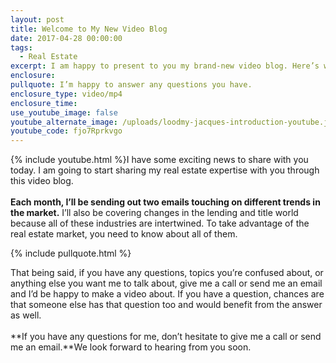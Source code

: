 ```yaml
---
layout: post
title: Welcome to My New Video Blog
date: 2017-04-28 00:00:00
tags:
  - Real Estate
excerpt: I am happy to present to you my brand-new video blog. Here’s what you can expect.
enclosure:
pullquote: I’m happy to answer any questions you have.
enclosure_type: video/mp4
enclosure_time:
use_youtube_image: false
youtube_alternate_image: /uploads/loodmy-jacques-introduction-youtube.jpg
youtube_code: fjo7Rprkvgo
---
```



{% include youtube.html %}I have some exciting news to share with you today. I am going to start sharing my real estate expertise with you through this video blog.
<br>
<br>**Each month, I’ll be sending out two emails touching on different trends in the market.** I’ll also be covering changes in the lending and title world because all of these industries are intertwined. To take advantage of the real estate market, you need to know about all of them.

{% include pullquote.html %}

That being said, if you have any questions, topics you’re confused about, or anything else you want me to talk about, give me a call or send me an email and I’d be happy to make a video about. If you have a question, chances are that someone else has that question too and would benefit from the answer as well.
<br>
<br>**If you have any questions for me, don’t hesitate to give me a call or send me an email.**We look forward to hearing from you soon.